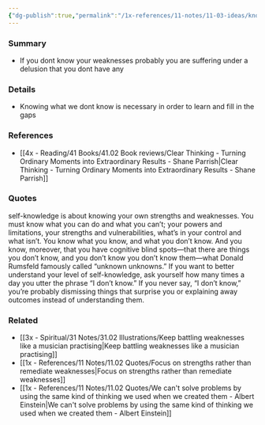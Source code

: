 ```yaml
---
{"dg-publish":true,"permalink":"/1x-references/11-notes/11-03-ideas/knowing-our-own-strengths-and-weaknesses/","title":"Knowing our own strengths and weaknesses","noteIcon":""}
---
```



### Summary
- If you dont know your weaknesses probably you are suffering under a delusion that you dont have any

### Details
- Knowing what we dont know is necessary in order to learn and fill in the gaps

### References
- [[4x - Reading/41 Books/41.02 Book reviews/Clear Thinking - Turning Ordinary Moments into Extraordinary Results - Shane  Parrish\|Clear Thinking - Turning Ordinary Moments into Extraordinary Results - Shane  Parrish]]

### Quotes
self-knowledge is about knowing your own strengths and weaknesses. You must know what you can do and what you can’t; your powers and limitations, your strengths and vulnerabilities, what’s in your control and what isn’t. You know what you know, and what you don’t know. And you know, moreover, that you have cognitive blind spots—that there are things you don’t know, and you don’t know you don’t know them—what Donald Rumsfeld famously called “unknown unknowns.” If you want to better understand your level of self-knowledge, ask
yourself how many times a day you utter the phrase “I don’t know.” If you never say, “I don’t know,” you’re probably dismissing things that surprise you or explaining away outcomes instead of understanding them.

### Related
- [[3x - Spiritual/31 Notes/31.02 Illustrations/Keep battling weaknesses like a musician practising\|Keep battling weaknesses like a musician practising]]
- [[1x - References/11 Notes/11.02 Quotes/Focus on strengths rather than remediate weaknesses\|Focus on strengths rather than remediate weaknesses]]
- [[1x - References/11 Notes/11.02 Quotes/We can't solve problems by using the same kind of thinking we used when we created them - Albert Einstein\|We can't solve problems by using the same kind of thinking we used when we created them - Albert Einstein]]